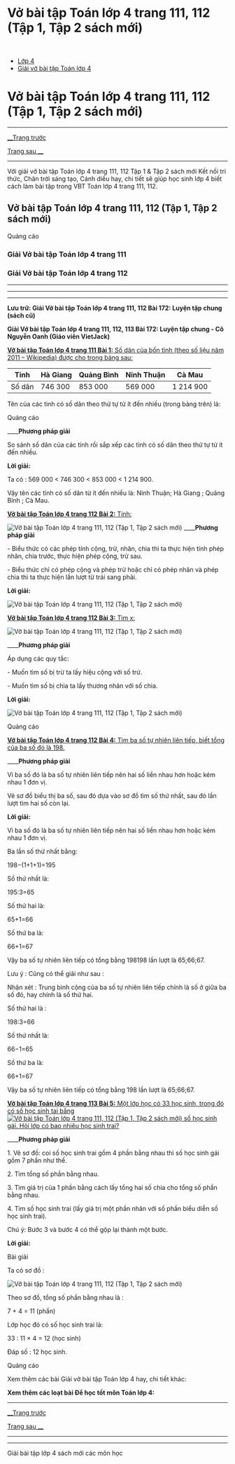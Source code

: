 # Vở bài tập Toán lớp 4 trang 111, 112 (Tập 1, Tập 2 sách mới)

﻿

  * [Lớp 4](https://vietjack.com/series/lop-4.jsp)
  * [Giải vở bài tập Toán lớp 4](https://vietjack.com/giai-vo-bai-tap-toan-4/index.jsp)



# Vở bài tập Toán lớp 4 trang 111, 112 (Tập 1, Tập 2 sách mới)

* * *

[__Trang trước](https://vietjack.com/giai-vo-bai-tap-toan-4/bai-171-on-tap-ve-tim-hai-so-khi-biet-tong-hoac-hieu-va-ti-so-cua-hai-so-do.jsp)

[Trang sau __](https://vietjack.com/giai-vo-bai-tap-toan-4/bai-173-luyen-tap-chung.jsp)

* * *

Với giải vở bài tập Toán lớp 4 trang 111, 112 Tập 1 & Tập 2 sách mới Kết nối tri thức, Chân trời sáng tạo, Cánh diều hay, chi tiết sẽ giúp học sinh lớp 4 biết cách làm bài tập trong VBT Toán lớp 4 trang 111, 112.

## Vở bài tập Toán lớp 4 trang 111, 112 (Tập 1, Tập 2 sách mới)

Quảng cáo

### **Giải Vở bài tập Toán lớp 4 trang 111**

### **Giải Vở bài tập Toán lớp 4 trang 112**

* * *

* * *

* * *

**Lưu trữ: Giải Vở bài tập Toán lớp 4 trang 111, 112 Bài 172: Luyện tập chung (sách cũ)**

**Giải Vở bài tập Toán lớp 4 trang 111, 112, 113 Bài 172: Luyện tập chung - Cô Nguyễn Oanh (Giáo viên VietJack)**

[**Vở bài tập Toán lớp 4 trang 111 Bài 1:** Số dân của bốn tỉnh (theo số liệu năm 2011 – Wikipedia) được cho trong bảng sau:](https://vietjack.com/giai-vo-bai-tap-toan-4/bai-1-trang-111-vbt-toan-4-tap-2.jsp)

Tỉnh | Hà Giang | Quảng Bình | Ninh Thuận | Cà Mau  
---|---|---|---|---  
Số dân | 746 300 | 853 000 | 569 000 | 1 214 900  
  
Tên của các tình có số dân theo thứ tự từ ít đến nhiều (trong bảng trên) là:

Quảng cáo

____**Phương pháp giải**

So sánh số dân của các tỉnh rồi sắp xếp các tỉnh có số dân theo thứ tự từ ít đến nhiều.

**Lời giải:**

Ta có : 569 000 < 746 300 < 853 000 < 1 214 900.

Vậy tên các tỉnh có số dân từ ít đến nhiều là: Ninh Thuận; Hà Giang ; Quảng Bình ; Cà Mau.

[**Vở bài tập Toán lớp 4 trang 112 Bài 2:** Tính: ](https://vietjack.com/giai-vo-bai-tap-toan-4/bai-2-trang-112-vbt-toan-4-tap-2.jsp)

![Vở bài tập Toán lớp 4 trang 111, 112 \(Tập 1, Tập 2 sách mới\)](https://vietjack.com/giai-vo-bai-tap-toan-4/images/bai-2-trang-112-vbt-toan-4-tap-2.PNG) ____**Phương pháp giải**

\- Biểu thức có các phép tính cộng, trừ, nhân, chia thì ta thực hiện tính phép nhân, chia trước, thực hiện phép cộng, trừ sau.

\- Biểu thức chỉ có phép cộng và phép trừ hoặc chỉ có phép nhân và phép chia thì ta thực hiện lần lượt từ trái sang phải.

**Lời giải:**

![Vở bài tập Toán lớp 4 trang 111, 112 \(Tập 1, Tập 2 sách mới\)](https://vietjack.com/giai-vo-bai-tap-toan-4/images/bai-2-trang-112-vbt-toan-4-tap-2-1.PNG)

[**Vở bài tập Toán lớp 4 trang 112 Bài 3:** Tìm x: ](https://vietjack.com/giai-vo-bai-tap-toan-4/bai-3-trang-112-vbt-toan-4-tap-2.jsp)

![Vở bài tập Toán lớp 4 trang 111, 112 \(Tập 1, Tập 2 sách mới\)](https://vietjack.com/giai-vo-bai-tap-toan-4/images/bai-3-trang-112-vbt-toan-4-tap-2.PNG)

____**Phương pháp giải**

Áp dụng các quy tắc:

\- Muốn tìm số bị trừ ta lấy hiệu cộng với số trừ.

\- Muốn tìm số bị chia ta lấy thương nhân với số chia.

**Lời giải:**

![Vở bài tập Toán lớp 4 trang 111, 112 \(Tập 1, Tập 2 sách mới\)](https://vietjack.com/giai-vo-bai-tap-toan-4/images/bai-3-trang-112-vbt-toan-4-tap-2-1.PNG)

Quảng cáo

[**Vở bài tập Toán lớp 4 trang 112 Bài 4:** Tìm ba số tự nhiên liên tiếp, biết tổng của ba số đó là 198.](https://vietjack.com/giai-vo-bai-tap-toan-4/bai-4-trang-112-vbt-toan-4-tap-2.jsp)

____**Phương pháp giải**

Vì ba số đó là ba số tự nhiên liên tiếp nên hai số liền nhau hơn hoặc kém nhau 1 đơn vị.

Vẽ sơ đồ biểu thị ba số, sau đó dựa vào sơ đồ tìm số thứ nhất, sau đó lần lượt tìm hai số còn lại. 

**Lời giải:**

Vì ba số đó là ba số tự nhiên liên tiếp nên hai số liền nhau hơn hoặc kém nhau 1 đơn vị.

Ba lần số thứ nhất bằng:

198−(1+1+1)=195

Số thứ nhất là:

195:3=65

Số thứ hai là:

65+1=66

Số thứ ba là:

66+1=67

Vậy ba số tự nhiên liên tiếp có tổng bằng 198198 lần lượt là 65;66;67.

Lưu ý : Cũng có thể giải như sau :

Nhận xét : Trung bình cộng của ba số tự nhiên liên tiếp chính là số ở giữa ba số đó, hay chính là số thứ hai.

Số thứ hai là : 

198:3=66

Số thứ nhất là:

66−1=65

Số thứ ba là:

66+1=67

Vậy ba số tự nhiên liên tiếp có tổng bằng 198 lần lượt là 65;66;67.

[**Vở bài tập Toán lớp 4 trang 113 Bài 5:** Một lớp học có 33 học sinh, trong đó có số học sinh tai bằng ![Vở bài tập Toán lớp 4 trang 111, 112 \(Tập 1, Tập 2 sách mới\)](https://vietjack.com/giai-vo-bai-tap-toan-4/images/bai-5-trang-113-vbt-toan-4-tap-2.PNG) số học sinh gái. Hỏi lớp có bao nhiêu học sinh trai?](https://vietjack.com/giai-vo-bai-tap-toan-4/bai-5-trang-113-vbt-toan-4-tap-2.jsp)

____**Phương pháp giải**

1\. Vẽ sơ đồ: coi số học sinh trai gồm 4 phần bằng nhau thì số học sinh gái gồm 7 phần như thế.

2\. Tìm tổng số phần bằng nhau.

3\. Tìm giá trị của 1 phần bằng cách lấy tổng hai số chia cho tổng số phần bằng nhau.

4\. Tìm số học sinh trai (lấy giá trị một phần nhân với số phần biểu diễn số học sinh trai).

Chú ý: Bước 3 và bước 4 có thể gộp lại thành một bước.

**Lời giải:**

Bài giải

Ta có sơ đồ : 

![Vở bài tập Toán lớp 4 trang 111, 112 \(Tập 1, Tập 2 sách mới\)](https://vietjack.com/giai-vo-bai-tap-toan-4/images/bai-5-trang-113-vbt-toan-4-tap-2-1.PNG)

Theo sơ đồ, tổng số phần bằng nhau là :

7 + 4 = 11 (phần)

Lớp học đó có số học sinh trai là:

33 : 11 × 4 = 12 (học sinh)

Đáp số : 12 học sinh.

Quảng cáo

Xem thêm các bài Giải vở bài tập Toán lớp 4 hay, chi tiết khác:

**Xem thêm các loạt bài Để học tốt môn Toán lớp 4:**

* * *

[__Trang trước](https://vietjack.com/giai-vo-bai-tap-toan-4/bai-171-on-tap-ve-tim-hai-so-khi-biet-tong-hoac-hieu-va-ti-so-cua-hai-so-do.jsp)

[Trang sau __](https://vietjack.com/giai-vo-bai-tap-toan-4/bai-173-luyen-tap-chung.jsp)

* * *

* * *

Giải bài tập lớp 4 sách mới các môn học
